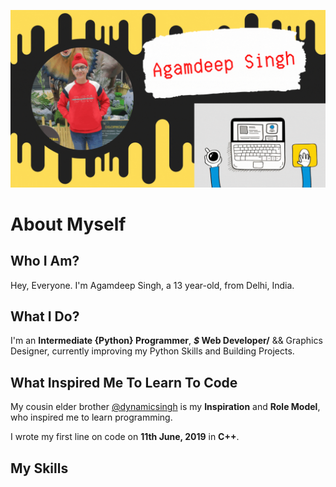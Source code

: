 ![Header](GithubBanner.gif)

<!-- <div id="header" align="center">
  <img src="https://media.giphy.com/media/u2pmTWUi0MXjyrMaVj/giphy.gif" width="400"/>
</div> -->

# About Myself

## Who I Am?
Hey, Everyone.
I'm Agamdeep Singh, a 13 year-old, from Delhi, India.

## What I Do?
I'm an **Intermediate {Python} Programmer**, ***$* Web Developer/** && Graphics Designer,
currently improving my Python Skills and Building Projects.

## What Inspired Me To Learn To Code
My cousin elder brother [@dynamicsingh](https://github.com/dynamicsingh) is my **Inspiration** and **Role Model**, who inspired me to learn programming.

I wrote my first line on code on **11th June, 2019** in **C++**.

## My Skills
